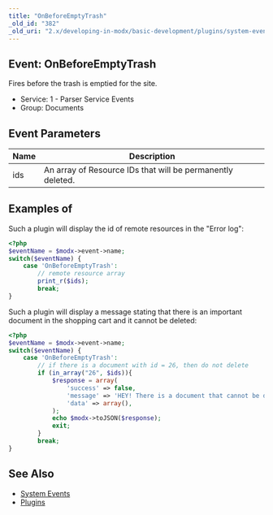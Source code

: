 ```yaml
---
title: "OnBeforeEmptyTrash"
_old_id: "382"
_old_uri: "2.x/developing-in-modx/basic-development/plugins/system-events/onbeforeemptytrash"
---
```


## Event: OnBeforeEmptyTrash

Fires before the trash is emptied for the site.

- Service: 1 - Parser Service Events
- Group: Documents

## Event Parameters

| Name | Description                                                |
| ---- | ---------------------------------------------------------- |
| ids  | An array of Resource IDs that will be permanently deleted. |

## Examples of

Such a plugin will display the id of remote resources in the "Error log":

``` php
<?php
$eventName = $modx->event->name;
switch($eventName) {
    case 'OnBeforeEmptyTrash':
        // remote resource array
        print_r($ids);
        break;
}
```
                
Such a plugin will display a message stating that there is an important document in the shopping cart and it cannot be deleted:

``` php
<?php
$eventName = $modx->event->name;
switch($eventName) {
    case 'OnBeforeEmptyTrash':
        // if there is a document with id = 26, then do not delete
        if (in_array("26", $ids)){
            $response = array(
            	'success' => false,
            	'message' => 'HEY! There is a document that cannot be deleted!',
            	'data' => array(),
            );
            echo $modx->toJSON($response);
            exit;
        }
        break;
}
```

## See Also

- [System Events](extending-modx/plugins/system-events "System Events")
- [Plugins](extending-modx/plugins "Plugins")
